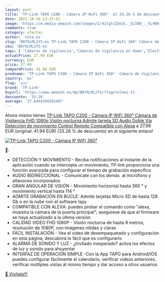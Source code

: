 ```yaml
---
layout: post
title: 'TP-Link TAPO C200 - Cámara IP WiFi 360°  al 33.26 % de descuento'
date: 2021-10-16 13:27:51
image: 'https://m.media-amazon.com/images/I/41lglsIDeJL._SL500_._SL400_.jpg'
comments: true
category: ofertas
author: 'tole.es'
slug: 'B07XLML2YS-es TP-Link TAPO C200 - Cámara IP WiFi 360° Cámara de...'
sku: 'B07XLML2YS-es'
tags: [ 'Cámaras de vigilancia','Cámaras de vigilancia en domo','Electrónica','Fotografía y videocámaras','alexa','tp-link', ]
actualPrice: 27.99 EUR
currency: EUR
price: 27.99
comparePrice: 41.94 EUR
prodname: 'TP-Link TAPO C200 - Cámara IP WiFi 360°  Cámara de Vigilancia FHD 1080p  Visión nocturna  Admite tarjeta SD  Audio Doble Vía  Detección de movimiento  Control Remoto  Compatible con Alexa'
country: 'es'
flag: '🇪🇸'
brand: 'TP-Link'
buyurl: 'https://www.amazon.es/dp/B07XLML2YS/?tag=tolees-21'
descuento: '33.26'
average: '27.6444350282487'
---
```


Ahora mismo tienes [TP-Link TAPO C200 - Cámara IP WiFi 360°  Cámara de Vigilancia FHD 1080p  Visión nocturna  Admite tarjeta SD  Audio Doble Vía  Detección de movimiento  Control Remoto  Compatible con Alexa](https://www.amazon.es/dp/B07XLML2YS/?tag=tolees-21) a 27.99 EUR (original: 41.94 EUR) (33.26 %  de descuento) en el siguiente enlace!

[![TP-Link TAPO C200 - Cámara IP WiFi 360° ](https://m.media-amazon.com/images/I/41lglsIDeJL._SL500_._SL400_.jpg)](https://www.amazon.es/dp/B07XLML2YS/?tag=tolees-21)

🔎:

- DETECCIÓN Y MOVIMIENTO - Reciba notificaciones al instante de la aplicación cuando se intercepta un movimiento; TP-link proporciona una función avanzada para configurar el tiempo de grabación específico
- AUDIO BIDIRECCIONAL - Comunícate con los demás  al micrófono y altavoces incorporados
- GRAN ANGULAR DE VISIÓN - Movimiento horizontal hasta 360 ° y movimiento vertical hasta 114 °
- ADMITE GRABACIÓN EN BUCLE: Admite tarjetas Micro SD de hasta 128 Gb o en la nube con el software Ispy
- COMPATIBLE CON ALEXA: puedes probar el comando como "alexa, muestra la cámara de la puerta principal"; asegúrese de que el firmware se haya actualizado a la última versión
- CALIDAD VIDEO FHD 1080P - Visión nocturna de hasta 8 metros, resolución de 1080P, con imágenes nítidas y claras
- FÁCIL INSTALACIÓN - Vea el video de desempaquetado y configuración en esta página, descubrirá lo fácil que es configurarlo
- ALARMA DE SONIDO Y LUZ - ¿Invitado inesperado? activa los efectos de luz y sonido para ahuyentar
- INTERFAZ DE OPERACIÓN SIMPLE -Con la App TAPO para Android/IOS puedes configurar fácilmente el calendario, verificar videos anteriores, verificar múltiples vistas al mismo tiempo y dar acceso a otros usuarios

[🛒 Visítala!!!](https://www.amazon.es/dp/B07XLML2YS/?tag=tolees-21)
